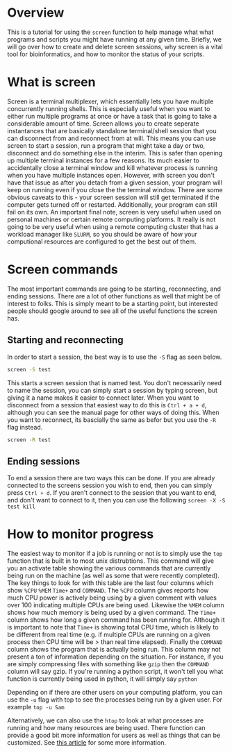 # Overview #
This is a tutorial for using the `screen` function to help manage what what programs and scripts you might have running at any given time. Briefly, we will go over how to create and delete screen sessions, why screen is a vital tool for bioinformatics, and how to monitor the status of your scripts.

# What is screen #
Screen is a terminal multiplexer, which essentially lets you have multiple concurrently running shells. This is especially useful when you want to either run multiple programs at once or have a task that is going to take a considerable amount of time. Screen allows you to create seperate instantances that are basically standalone terminal/shell session that you can disconnect from and reconnect from at will. This means you can use screen to start a session, run a program that might take a day or two, disconnect and do something else in the interim. This is safer than opening up multiple terminal instances for a few reasons. Its much easier to accidentally close a terminal window and kill whatever process is running when you have multiple instances open. However, with screen you don't have that issue as after you detach from a given session, your program will keep on running even if you close the the terminal window. There are some obvious caveats to this - your screen session will still get terminated if the computer gets turned off or restarted. Additionally, your program can still fail on its own. An important final note, screen is very useful when used on personal machines or certain remote computing platforms. It really is not going to be very useful when using a remote computing cluster that has a workload manager like `SLURM`, so you should be aware of how your computional resources are configured to get the best out of them. 
# Screen commands #
The most important commands are going to be starting, reconnecting, and ending sessions. There are a lot of other functions as well that might be of interest to folks. This is simply meant to be a starting point, but interested people should google around to see all of the useful functions the screen has.
## Starting and reconnecting ##
In order to start a session, the best way is to use the `-S` flag as seen below. 
``` bash
screen -S test
```
This starts a screen session that is named test. You don't necessarily need to name the session, you can simply start a session by typing screen, but giving it a name makes it easier to connect later. When you want to disconnect from a session that easiest way to do this is `Ctrl + a + d`, although you can see the manual page for other ways of doing this. When you want to reconnect, its bascially the same as befor but you use the `-R` flag instead.
```bash
screen -R test
```
## Ending sessions ##
To end a session there are two ways this can be done. If you are already connected to the screens session you wish to end, then you can simply press `Ctrl + d`. If you aren't connect to the session that you want to end, and don't want to connect to it, then you can use the following `screen -X -S test kill`

# How to monitor progress #
The easiest way to monitor if a job is running or not is to simply use the `top` function that is built in to most unix distrubtions. This command will give you an activate table showing the various commands that are currently being run on the machine (as well as some that were recently completed). The key things to look for with this table are the last four columns which show `%CPU` `%MEM` `Time+` and `COMMAND`. The `%CPU` column gives reports how much CPU power is actively being using by a given comment with values over 100 indicating multiple CPUs are being used. Likewise the `%MEM` column shows how much memory is being used by a given command. The `Time+` column shows how long a given command has been running for. Although it is important to note that `Time+` is showing total CPU time, which is likely to be different from real time (e.g. if multiple CPUs are running on a given process then CPU time will be > than real time elapsed). Finally the `COMMAND` column shows the program that is actually being run. This column may not present a ton of information depending on the situation. For instance, if you are simply compressing files with something like `gzip` then the `COMMAND` column will say gzip. If you're running a python script, it won't tell you what function is currently being used in python, it will simply say `python`

Depending on if there are other users on your computing platform, you can use the `-u` flag with top to see the processes being run by a given user. For example `top -u Sam`

Alternatively, we can also use the `htop` to look at what processes are running and how many resources are being used. There function can provide a good bit more information for users as well as things that can be customized. See [this article](https://www.howtogeek.com/how-to-use-linux-htop-command/) for some more information.
